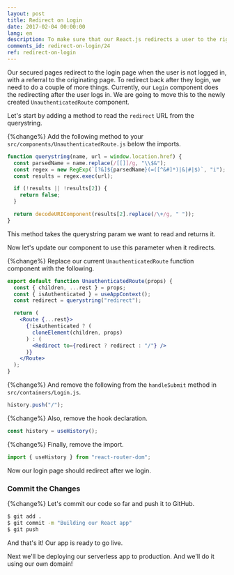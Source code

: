 ```yaml
---
layout: post
title: Redirect on Login
date: 2017-02-04 00:00:00
lang: en
description: To make sure that our React.js redirects a user to the right page after they login, we are going to use the React Router useHistory hook.
comments_id: redirect-on-login/24
ref: redirect-on-login
---
```


Our secured pages redirect to the login page when the user is not logged in, with a referral to the originating page. To redirect back after they login, we need to do a couple of more things. Currently, our `Login` component does the redirecting after the user logs in. We are going to move this to the newly created `UnauthenticatedRoute` component.

Let's start by adding a method to read the `redirect` URL from the querystring.

{%change%} Add the following method to your `src/components/UnauthenticatedRoute.js` below the imports.

``` jsx
function querystring(name, url = window.location.href) {
  const parsedName = name.replace(/[[]]/g, "\\$&");
  const regex = new RegExp(`[?&]${parsedName}(=([^&#]*)|&|#|$)`, "i");
  const results = regex.exec(url);

  if (!results || !results[2]) {
    return false;
  }

  return decodeURIComponent(results[2].replace(/\+/g, " "));
}
```

This method takes the querystring param we want to read and returns it.

Now let's update our component to use this parameter when it redirects.

{%change%} Replace our current `UnauthenticatedRoute` function component with the following.

``` jsx
export default function UnauthenticatedRoute(props) {
  const { children, ...rest } = props;
  const { isAuthenticated } = useAppContext();
  const redirect = querystring("redirect");

  return (
    <Route {...rest}>
      {!isAuthenticated ? (
        cloneElement(children, props)
      ) : (
        <Redirect to={redirect ? redirect : "/"} />
      )}
    </Route>
  );
}
```

{%change%} And remove the following from the `handleSubmit` method in `src/containers/Login.js`.

``` jsx
history.push("/");
```

{%change%} Also, remove the hook declaration.

``` jsx
const history = useHistory();
```

{%change%} Finally, remove the import.

``` jsx
import { useHistory } from "react-router-dom";
```

Now our login page should redirect after we login.

### Commit the Changes

{%change%} Let's commit our code so far and push it to GitHub.

``` bash
$ git add .
$ git commit -m "Building our React app"
$ git push
```

And that's it! Our app is ready to go live.

Next we'll be deploying our serverless app to production. And we'll do it using our own domain!
